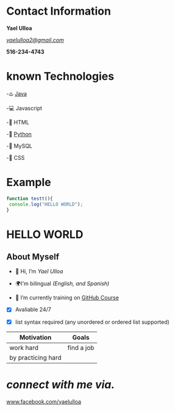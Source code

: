 # Contact Information
**Yael Ulloa**

*yaelulloa2@gmail.com*<br/>

**516-234-4743**

# known Technologies

-:hotsprings: [Java](https://docs.oracle.com/en/java/)

-:computer: Javascript

-:link: HTML

-:snake: [Python](https://docs.python.org/3/)

-:file_folder: MySQL
 
-:blue_book: CSS


# Example

```Javascript
function testt(){
 console.log("HELLO WORLD");
}
```
<h1>HELLO WORLD</h1>

## About Myself
- 👋 Hi, I’m _Yael Ulloa_
- 🌍I'm bilingual _(English, and Spanish)_

- 🌱 I’m currently training on [GitHub Course](https://guides.github.com/features/mastering-markdown/)


- [x] Avaliable 24/7



- [x] list syntax required (any 
unordered or ordered list 
supported)


Motivation         | Goals
------------       | -------------
work hard          | find a job
by practicing hard | $$$$

# _connect with me via._
www.facebook.com/yaelulloa







<!---
yaelulloa/yaelulloa is a ✨ special ✨ repository because its `README.md` (this file) appears on your GitHub profile.
You can click the Preview link to take a look at your changes.
--->
